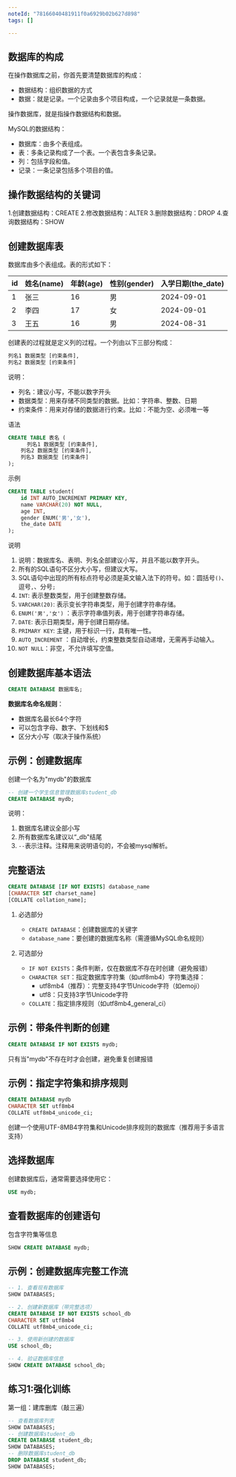 ```yaml
---
noteId: "78166040481911f0a6929b02b627d898"
tags: []

---
```


## 数据库的构成

在操作数据库之前，你首先要清楚数据库的构成：

- 数据结构：组织数据的方式
- 数据：就是记录。一个记录由多个项目构成，一个记录就是一条数据。

操作数据库，就是指操作数据结构和数据。

MySQL的数据结构：

- 数据库：由多个表组成。
- 表：多条记录构成了一个表。一个表包含多条记录。
- 列：包括字段和值。
- 记录：一条记录包括多个项目的值。

## 操作数据结构的关键词

1.创建数据结构：CREATE
2.修改数据结构：ALTER
3.删除数据结构：DROP
4.查询数据结构：SHOW



## 创建数据库表

数据库由多个表组成。表的形式如下：

| id   | 姓名(name) | 年龄(age) | 性别(gender) | 入学日期(the_date) |
| ---- | ---------- | --------- | ------------ | ------------------ |
| 1    | 张三       | 16        | 男           | 2024-09-01         |
| 2    | 李四       | 17        | 女           | 2024-09-01         |
| 3    | 王五       | 16        | 男           | 2024-08-31         |

创建表的过程就是定义列的过程。一个列由以下三部分构成：

```sql
列名1 数据类型 [约束条件],
列名2 数据类型 [约束条件]
```

说明：

- 列名：建议小写，不能以数字开头
- 数据类型：用来存储不同类型的数据。比如：字符串、整数、日期
- 约束条件：用来对存储的数据进行约束。比如：不能为空、必须唯一等

语法

```sql
CREATE TABLE 表名 (
	  列名1 数据类型 [约束条件],
    列名2 数据类型 [约束条件],
    列名3 数据类型 [约束条件]
);
```

示例

```sql
CREATE TABLE student(
    id INT AUTO_INCREMENT PRIMARY KEY,
    name VARCHAR(20) NOT NULL,
    age INT,
    gender ENUM('男','女'),
    the_date DATE
);
```

说明

1. 说明：数据库名、表明、列名全部建议小写，并且不能以数字开头。
2. 所有的SQL语句不区分大小写，但建议大写。
3. SQL语句中出现的所有标点符号必须是英文输入法下的符号。如：圆括号`()`、逗号`,`、分号`;`
4. `INT`: 表示整数类型，用于创建整数存储。
5. `VARCHAR(20)`: 表示变长字符串类型，用于创建字符串存储。
6. `ENUM('男','女')` ：表示字符串值列表，用于创建字符串存储。
7. `DATE`: 表示日期类型，用于创建日期存储。
8. `PRIMARY KEY`:   主键，用于标识一行，具有唯一性。
9. `AUTO_INCREMENT` ：自动增长，约束整数类型自动递增，无需再手动输入。
10. `NOT NULL`：非空，不允许填写空值。

## 创建数据库基本语法

```sql
CREATE DATABASE 数据库名;
```
**数据库名命名规则**：

- 数据库名最长64个字符
- 可以包含字母、数字、下划线和$
- 区分大小写（取决于操作系统）

## 示例：创建数据库

创建一个名为"mydb"的数据库

```sql
-- 创建一个学生信息管理数据库student_db
CREATE DATABASE mydb;
```

说明：

1. 数据库名建议全部小写
2. 所有数据库名建议以“_db"结尾
3. `--`表示注释。注释用来说明语句的，不会被mysql解析。


## 完整语法

```sql
CREATE DATABASE [IF NOT EXISTS] database_name
[CHARACTER SET charset_name]
[COLLATE collation_name];
```

1. 必选部分
      - `CREATE DATABASE`：创建数据库的关键字
      - `database_name`：要创建的数据库名称（需遵循MySQL命名规则）

2. 可选部分
      - `IF NOT EXISTS`：条件判断，仅在数据库不存在时创建（避免报错）
      - `CHARACTER SET`：指定数据库字符集（如utf8mb4）字符集选择：
          - utf8mb4（推荐）：完整支持4字节Unicode字符（如emoji）
          - utf8：只支持3字节Unicode字符
      - `COLLATE`：指定排序规则（如utf8mb4_general_ci）


## 示例：带条件判断的创建

```sql
CREATE DATABASE IF NOT EXISTS mydb;
```
只有当"mydb"不存在时才会创建，避免重复创建报错


## 示例：指定字符集和排序规则
```sql
CREATE DATABASE mydb 
CHARACTER SET utf8mb4
COLLATE utf8mb4_unicode_ci;
```
创建一个使用UTF-8MB4字符集和Unicode排序规则的数据库（推荐用于多语言支持）

## 选择数据库

创建数据库后，通常需要选择使用它：

```sql
USE mydb;
```

## 查看数据库的创建语句

包含字符集等信息

```sql
SHOW CREATE DATABASE mydb;
```

## 示例：创建数据库完整工作流

```sql
-- 1. 查看现有数据库
SHOW DATABASES;

-- 2. 创建新数据库（带完整选项）
CREATE DATABASE IF NOT EXISTS school_db
CHARACTER SET utf8mb4
COLLATE utf8mb4_unicode_ci;

-- 3. 使用新创建的数据库
USE school_db;

-- 4. 验证数据库信息
SHOW CREATE DATABASE school_db;
```


## 练习1:强化训练

第一组：建库删库（敲三遍）

```sql
-- 查看数据库列表
SHOW DATABASES;
-- 创建数据库student_db
CREATE DATABASE student_db;
SHOW DATABASES;
-- 删除数据库student_db
DROP DATABASE student_db;
SHOW DATABASES;
```